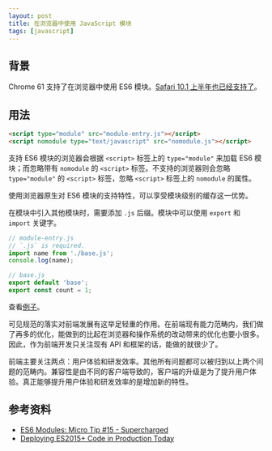 ```yaml
---
layout: post
title: 在浏览器中使用 JavaScript 模块
tags: [javascript]
---
```


## 背景

Chrome 61 支持了在浏览器中使用 ES6 模块。[Safari 10.1 上半年也已经支持了](http://caniuse.com/#search=module)。

## 用法

```html
<script type="module" src="module-entry.js"></script>
<script nomodule type="text/javascript" src="nomodule.js"></script>
```

支持 ES6 模块的浏览器会根据 `<script>` 标签上的 `type="module"` 来加载 ES6 模块；而忽略带有 `nomodule` 的 `<script>` 标签。不支持的浏览器则会忽略 `type="module"` 的 `<script>` 标签，忽略 `<script>` 标签上的 `nomodule` 的属性。

使用浏览器原生对 ES6 模块的支持特性，可以享受模块级别的缓存这一优势。

在模块中引入其他模块时，需要添加 `.js` 后缀。模块中可以使用 `export` 和 `import` 关键字。

```js
// module-entry.js
// `.js` is required.
import name from './base.js';
console.log(name);
```

```js
// base.js
export default 'base';
export const count = 1;
```

查看[例子](https://vivaxy.github.io/samples/native-api/script-type-module/)。

可见规范的落实对前端发展有这举足轻重的作用。在前端现有能力范畴内，我们做了再多的优化，能做到的比起在浏览器和操作系统的改动带来的优化也要小很多。因此，作为前端开发只关注现有 API 和框架的话，能做的就很少了。

前端主要关注两点：用户体验和研发效率。其他所有问题都可以被归到以上两个问题的范畴内。兼容性是由不同的客户端导致的，客户端的升级是为了提升用户体验。真正能够提升用户体验和研发效率的是增加新的特性。

## 参考资料

- [ES6 Modules: Micro Tip #15 - Supercharged](https://www.youtube.com/watch?v=GWmO88hBbKY)
- [Deploying ES2015+ Code in Production Today](https://philipwalton.com/articles/deploying-es2015-code-in-production-today/)
